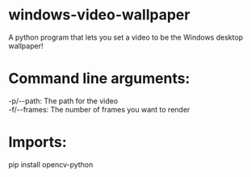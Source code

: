 # windows-video-wallpaper
A python program that lets you set a video to be the Windows desktop wallpaper!

# Command line arguments:
-p/--path: The path for the video  
-f/--frames: The number of frames you want to render

# Imports:
pip install opencv-python
